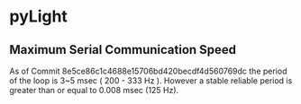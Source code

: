 # pyLight


## Maximum Serial Communication Speed
As of Commit 8e5ce86c1c4688e15706bd420becdf4d560769dc
the period of the loop is 3~5 msec ( 200 - 333 Hz ). However a stable reliable 
period is greater than or equal to 0.008 msec (125 Hz).
